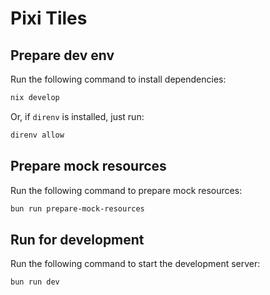 # Pixi Tiles

## Prepare dev env

Run the following command to install dependencies:

```sh
nix develop
```

Or, if `direnv` is installed, just run:

```sh
direnv allow
```

## Prepare mock resources

Run the following command to prepare mock resources:

```sh
bun run prepare-mock-resources
```

## Run for development

Run the following command to start the development server:

```sh
bun run dev
```

